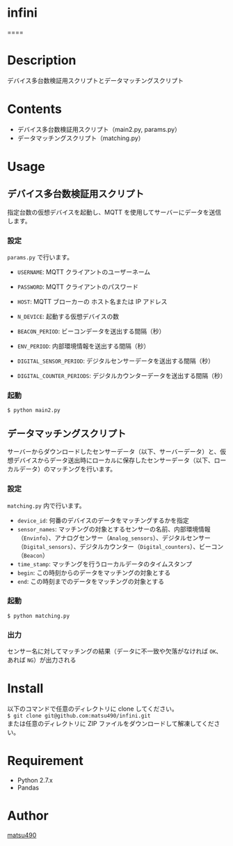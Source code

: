 # infini
====

# Description
デバイス多台数検証用スクリプトとデータマッチングスクリプト

# Contents
- デバイス多台数検証用スクリプト（main2.py, params.py）
- データマッチングスクリプト（matching.py）

# Usage
## デバイス多台数検証用スクリプト
指定台数の仮想デバイスを起動し、MQTT を使用してサーバーにデータを送信します。

### 設定
`params.py` で行います。

- `USERNAME`: MQTT クライアントのユーザーネーム
- `PASSWORD`: MQTT クライアントのパスワード
- `HOST`: MQTT ブローカーの ホスト名または IP アドレス

- `N_DEVICE`: 起動する仮想デバイスの数

- `BEACON_PERIOD`: ビーコンデータを送出する間隔（秒）
- `ENV_PERIOD`:  内部環境情報を送出する間隔（秒）
- `DIGITAL_SENSOR_PERIOD`: デジタルセンサーデータを送出する間隔（秒）
- `DIGITAL_COUNTER_PERIODS`: デジタルカウンターデータを送出する間隔（秒）

### 起動
`$ python main2.py`

## データマッチングスクリプト
サーバーからダウンロードしたセンサーデータ（以下、サーバーデータ）と、仮想デバイスからデータ送出時にローカルに保存したセンサーデータ（以下、ローカルデータ）のマッチングを行います。

### 設定
`matching.py` 内で行います。

- `device_id`: 何番のデバイスのデータをマッチングするかを指定
- `sensor_names`: マッチングの対象とするセンサーの名前、内部環境情報（`Envinfo`）、アナログセンサー（`Analog_sensors`）、デジタルセンサー（`Digital_sensors`）、デジタルカウンター（`Digital_counters`）、ビーコン（`Beacon`）
- `time_stamp`: マッチングを行うローカルデータのタイムスタンプ
- `begin`: この時刻からのデータをマッチングの対象とする
- `end`: この時刻までのデータをマッチングの対象とする

### 起動
`$ python matching.py`

### 出力
センサー名に対してマッチングの結果（データに不一致や欠落がなければ `OK`、あれば `NG`）が出力される

# Install
以下のコマンドで任意のディレクトリに clone してください。  
`$ git clone git@github.com:matsu490/infini.git`  
または任意のディレクトリに ZIP ファイルをダウンロードして解凍してください。

# Requirement
- Python 2.7.x
- Pandas

# Author
[matsu490](https://github.com/matsu490)
